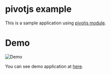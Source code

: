# pivotjs example

This is a sample application using [pivotjs module](https://github.com/polar-bears/pivotjs).

# Demo

 ![Demo](https://polar-bears.github.io/pivotjs_example/static/demo.gif)

You can see demo application at [here](https://polar-bears.github.io/pivotjs_example/).
